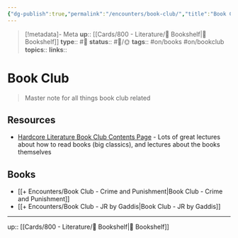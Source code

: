 ```yaml
---
{"dg-publish":true,"permalink":"/encounters/book-club/","title":"Book Club"}
---
```


> [!metadata]- Meta
> **up**:: [[Cards/800 - Literature/📗 Bookshelf\|📗 Bookshelf]]
> **type**:: #📝 
> **status**:: #📝/🌞
> **tags**:: #on/books #on/bookclub
> **topics**:: 
> **links**::


# Book Club

> Master note for all things book club related

## Resources

- [Hardcore Literature Book Club Contents Page](https://www.patreon.com/posts/hardcore-book-48439779) - Lots of great lectures about how to read books (big classics), and lectures about the books themselves
## Books
- [[+ Encounters/Book Club - Crime and Punishment\|Book Club - Crime and Punishment]]
- [[+ Encounters/Book Club - JR by Gaddis\|Book Club - JR by Gaddis]]

---
up:: [[Cards/800 - Literature/📗 Bookshelf\|📗 Bookshelf]]

